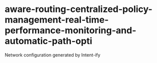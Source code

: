 # aware-routing-centralized-policy-management-real-time-performance-monitoring-and-automatic-path-opti
Network configuration generated by Intent-ify
